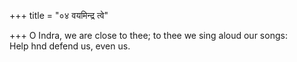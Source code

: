 +++
title = "०४ वयमिन्द्र त्वे"

+++
O Indra, we are close to thee; to thee we sing aloud our songs:  
     Help hnd defend us, even us.